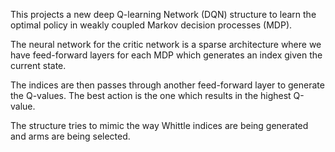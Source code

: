 This projects a new deep Q-learning Network (DQN) structure to learn the optimal policy in weakly coupled Markov decision processes (MDP).

The neural network for the critic network is a sparse architecture where we have feed-forward layers for each MDP which generates an index given the current state.

The indices are then passes through another feed-forward layer to generate the Q-values. The best action is the one which results in the highest Q-value.

The structure tries to mimic the way Whittle indices are being generated and arms are being selected.
